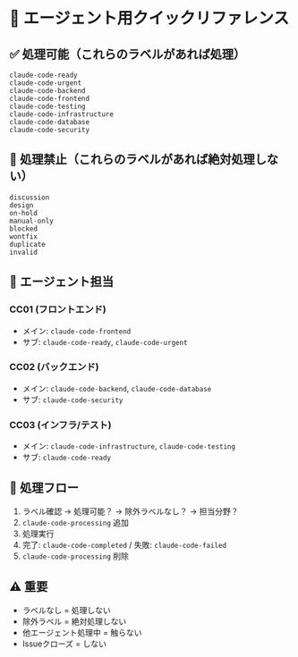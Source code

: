 # 🚀 エージェント用クイックリファレンス

## ✅ 処理可能（これらのラベルがあれば処理）
```
claude-code-ready
claude-code-urgent
claude-code-backend
claude-code-frontend
claude-code-testing
claude-code-infrastructure
claude-code-database
claude-code-security
```

## 🚫 処理禁止（これらのラベルがあれば絶対処理しない）
```
discussion
design
on-hold
manual-only
blocked
wontfix
duplicate
invalid
```

## 👤 エージェント担当

### CC01 (フロントエンド)
- メイン: `claude-code-frontend`
- サブ: `claude-code-ready`, `claude-code-urgent`

### CC02 (バックエンド)
- メイン: `claude-code-backend`, `claude-code-database`
- サブ: `claude-code-security`

### CC03 (インフラ/テスト)
- メイン: `claude-code-infrastructure`, `claude-code-testing`
- サブ: `claude-code-ready`

## 🔄 処理フロー
1. ラベル確認 → 処理可能？ → 除外ラベルなし？ → 担当分野？
2. `claude-code-processing` 追加
3. 処理実行
4. 完了: `claude-code-completed` / 失敗: `claude-code-failed`
5. `claude-code-processing` 削除

## ⚠️ 重要
- ラベルなし = 処理しない
- 除外ラベル = 絶対処理しない
- 他エージェント処理中 = 触らない
- Issueクローズ = しない